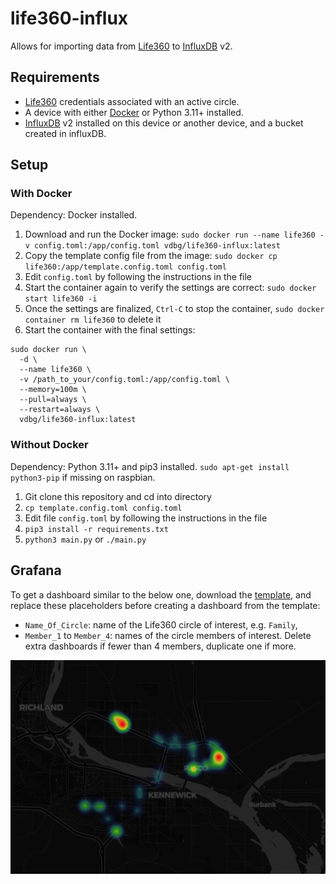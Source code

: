 # life360-influx

Allows for importing data from [Life360](https://www.life360.com/) to [InfluxDB](https://www.influxdata.com/) v2.


## Requirements

- [Life360](https://www.life360.com/) credentials associated with an active circle.
- A device with either [Docker](https://www.docker.com/) or Python 3.11+ installed.
- [InfluxDB](https://en.wikipedia.org/wiki/InfluxDB) v2 installed on this device or another device, and a bucket created in influxDB.

## Setup

### With Docker

Dependency: Docker installed.

1. Download and run the Docker image: `sudo docker run --name life360 -v config.toml:/app/config.toml vdbg/life360-influx:latest`
2. Copy the template config file from the image: `sudo docker cp life360:/app/template.config.toml config.toml`
3. Edit `config.toml` by following the instructions in the file
4. Start the container again to verify the settings are correct: `sudo docker start life360 -i`
5. Once the settings are finalized, `Ctrl-C` to stop the container, `sudo docker container rm life360` to delete it
6. Start the container with the final settings:

```
sudo docker run \
  -d \
  --name life360 \
  -v /path_to_your/config.toml:/app/config.toml \
  --memory=100m \
  --pull=always \
  --restart=always \
  vdbg/life360-influx:latest
```

### Without Docker

Dependency: Python 3.11+ and pip3 installed. `sudo apt-get install python3-pip` if missing on raspbian.

1. Git clone this repository and cd into directory
2. `cp template.config.toml config.toml`
3. Edit file `config.toml` by following the instructions in the file
4. `pip3 install -r requirements.txt`
5. `python3 main.py` or `./main.py`

## Grafana


To get a dashboard similar to the below one, download the [template](grafana/dashboard.json), and replace these placeholders before creating a dashboard from the template:
* `Name_Of_Circle`: name of the Life360 circle of interest, e.g. `Family`,
* `Member_1` to `Member_4`: names of the circle members of interest. Delete extra dashboards if fewer than 4 members, duplicate one if more.

![Grafana dashboard](grafana/dashboard.png)
